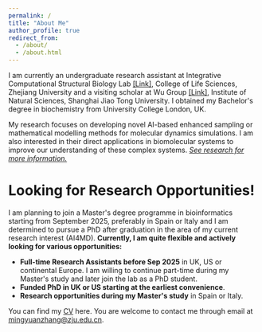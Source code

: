 ```yaml
---
permalink: /
title: "About Me"
author_profile: true
redirect_from: 
  - /about/
  - /about.html
---
```


I am currently an undergraduate research assistant at Integrative Computational Structural Biology Lab [[Link]](https://person.zju.edu.cn/en/yongwangISB), College of Life Sciences, Zhejiang University and a visiting scholar at Wu Group [[Link]](https://ins.sjtu.edu.cn/peoples/wuhao), Institute of Natural Sciences, Shanghai Jiao Tong University. I obtained my Bachelor's degree in biochemistry from University College London, UK. 

My research focuses on developing novel AI-based enhanced sampling or mathematical modelling methods for molecular dynamics simulations. I am also interested in their direct applications in biomolecular systems to improve our understanding of these complex systems. [*See research for more information.*](/research/) 

Looking for Research Opportunities!
======

I am planning to join a Master's degree programme in bioinformatics starting from September 2025, preferably in Spain or Italy and I am determined to pursue a PhD after graduation in the area of my current research interest (AI4MD). **Currently, I am quite flexible and actively looking for various opportunities:** 

- **Full-time Research Assistants before Sep 2025** in UK, US or continental Europe. I am willing to continue part-time during my Master's study and later join the lab as a PhD student.
- **Funded PhD in UK or US starting at the earliest convenience**.
- **Research opportunities during my Master's study** in Spain or Italy. 

You can find my [CV](/cv/) here. You are welcome to contact me through email at [mingyuanzhang@zju.edu.cn](mailto:mingyuanzhang@zju.edu.cn).
